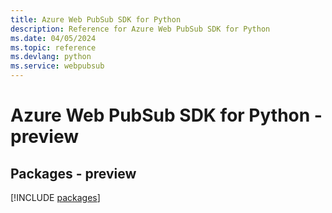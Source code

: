 ```yaml
---
title: Azure Web PubSub SDK for Python
description: Reference for Azure Web PubSub SDK for Python
ms.date: 04/05/2024
ms.topic: reference
ms.devlang: python
ms.service: webpubsub
---
```

# Azure Web PubSub SDK for Python - preview
## Packages - preview
[!INCLUDE [packages](web-pubsub-index.md)]